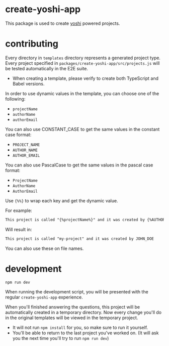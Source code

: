 # create-yoshi-app

This package is used to create [yoshi](https://github.com/wix/yoshi) powered projects.

# contributing

Every directory in `templates` directory represents a generated project type. Every project specified in `packages/create-yoshi-app/src/projects.js` will be tested automatically in the E2E suite.

- When creating a template, please verify to create both TypeScript and Babel versions.

In order to use dynamic values in the template, you can choose one of the following:

- `projectName`
- `authorName`
- `authorEmail`

You can also use CONSTANT_CASE to get the same values in the constant case format:

- `PROJECT_NAME`
- `AUTHOR_NAME`
- `AUTHOR_EMAIL`

You can also use PascalCase to get the same values in the pascal case format:

- `ProjectName`
- `AuthorName`
- `AuthorEmail`

Use `{%%}` to wrap each key and get the dynamic value.

For example:

```md
This project is called "{%projectName%}" and it was created by {%AUTHOR_NAME%}
```

Will result in:

```md
This project is called "my-project" and it was created by JOHN_DOE
```

You can also use these on file names.

# development

```bash
npm run dev
```

When running the development script, you will be presented with the regular `create-yoshi-app` experience.

When you'll finished answering the questions, this project will be automatically created in a temporary directory. Now every change you'll do in the original templates will be viewed in the temporary project.

- It will not run `npm install` for you, so make sure to run it yourself.
- You'll be able to return to the last project you've worked on. (It will ask you the next time you'll try to run `npm run dev`)
